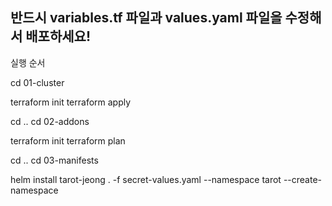 ## 반드시 variables.tf 파일과 values.yaml 파일을 수정해서 배포하세요!

실행 순서

cd 01-cluster

terraform init
terraform apply

cd ..
cd 02-addons

terraform init
terraform plan

cd ..
cd 03-manifests

helm install tarot-jeong . -f secret-values.yaml --namespace tarot --create-namespace
